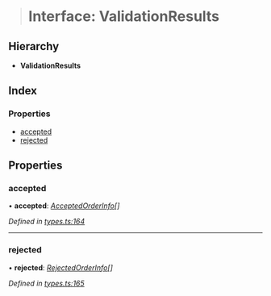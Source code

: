 > # Interface: ValidationResults

## Hierarchy

* **ValidationResults**

## Index

### Properties

* [accepted](_types_.validationresults.md#accepted)
* [rejected](_types_.validationresults.md#rejected)

## Properties

###  accepted

• **accepted**: *[AcceptedOrderInfo](_types_.acceptedorderinfo.md)[]*

*Defined in [types.ts:164](https://github.com/0xProject/0x-mesh/blob/01a8c7e/rpc/clients/typescript/src/types.ts#L164)*

___

###  rejected

• **rejected**: *[RejectedOrderInfo](_types_.rejectedorderinfo.md)[]*

*Defined in [types.ts:165](https://github.com/0xProject/0x-mesh/blob/01a8c7e/rpc/clients/typescript/src/types.ts#L165)*
